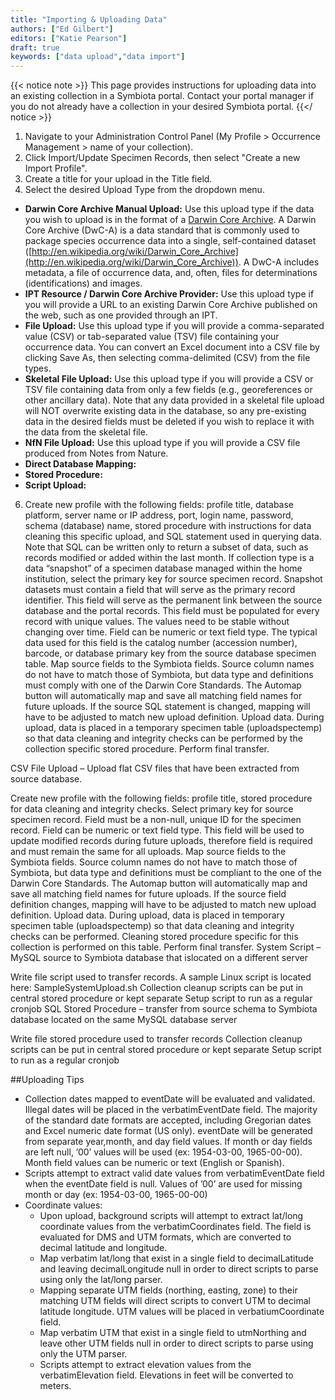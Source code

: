 ```yaml
---
title: "Importing & Uploading Data"
authors: ["Ed Gilbert"]
editors: ["Katie Pearson"]
draft: true
keywords: ["data upload","data import"]
---
```


{{< notice note >}}
  This page provides instructions for uploading data into an existing collection in a Symbiota portal. Contact your portal manager if you do not already have a collection in your desired Symbiota portal.
{{</ notice >}}

1. Navigate to your Administration Control Panel (My Profile > Occurrence Management > name of your collection).
2. Click Import/Update Specimen Records, then select "Create a new Import Profile".
3. Create a title for your upload in the Title field.
4. Select the desired Upload Type from the dropdown menu.
  * **Darwin Core Archive Manual Upload:** Use this upload type if the data you wish to upload is in the format of a [Darwin Core Archive](https://dwc.tdwg.org/text/). A Darwin Core Archive (DwC-A) is a data standard that is commonly used to package species occurrence data into a single, self-contained dataset ([http://en.wikipedia.org/wiki/Darwin_Core_Archive](http://en.wikipedia.org/wiki/Darwin_Core_Archive)). A DwC-A includes metadata, a file of occurrence data, and, often, files for determinations (identifications) and images.
  * **IPT Resource / Darwin Core Archive Provider:** Use this upload type if you will provide a URL to an existing Darwin Core Archive published on the web, such as one provided through an IPT.
  * **File Upload:** Use this upload type if you will provide a comma-separated value (CSV) or tab-separated value (TSV) file containing your occurrence data. You can convert an Excel document into a CSV file by clicking Save As, then selecting comma-delimited (CSV) from the file types.
  * **Skeletal File Upload:** Use this upload type if you will provide a CSV or TSV file containing data from only a few fields (e.g., georeferences or other ancillary data). Note that any data provided in a skeletal file upload will NOT overwrite existing data in the database, so any pre-existing data in the desired fields must be deleted if you wish to replace it with the data from the skeletal file.
  * **NfN File Upload:** Use this upload type if you will provide a CSV file produced from Notes from Nature.
  * **Direct Database Mapping:**
  * **Stored Procedure:**
  * **Script Upload:**
6. Create new profile with the following fields: profile title, database platform, server name or IP address, port, login name, password, schema (database) name, stored procedure with instructions for data cleaning this specific upload, and SQL statement used in querying data. Note that SQL can be written only to return a subset of data, such as records modified or added within the last month.
If collection type is a data “snapshot” of a specimen database managed within the home institution, select the primary key for source specimen record. Snapshot datasets must contain a field that will serve as the primary record identifier. This field will serve as the permanent link between the source database and the portal records. This field must be populated for every record with unique values. The values need to be stable without changing over time. Field can be numeric or text field type. The typical data used for this field is the catalog number (accession number), barcode, or database primary key from the source database specimen table.
Map source fields to the Symbiota fields. Source column names do not have to match those of Symbiota, but data type and definitions must comply with one of the Darwin Core Standards. The Automap button will automatically map and save all matching field names for future uploads. If the source SQL statement is changed, mapping will have to be adjusted to match new upload definition.
Upload data. During upload, data is placed in a temporary specimen table (uploadspectemp) so that data cleaning and integrity checks can be performed by the collection specific stored procedure.
Perform final transfer.

CSV File Upload – Upload flat CSV files that have been extracted from source database.

Create new profile with the following fields: profile title, stored procedure for data cleaning and integrity checks.
Select primary key for source specimen record. Field must be a non-null, unique ID for the specimen record. Field can be numeric or text field type. This field will be used to update modified records during future uploads, therefore field is required and must remain the same for all uploads.
Map source fields to the Symbiota fields. Source column names do not have to match those of Symbiota, but data type and definitions must be compliant to the one of the Darwin Core Standards. The Automap button will automatically map and save all matching field names for future uploads. If the source field definition changes, mapping will have to be adjusted to match new upload definition.
Upload data. During upload, data is placed in temporary specimen table (uploadspectemp) so that data cleaning and integrity checks can be performed. Cleaning stored procedure specific for this collection is performed on this table.
Perform final transfer.
System Script – MySQL source to Symbiota database that islocated on a different server

Write file script used to transfer records. A sample Linux script is located here: SampleSystemUpload.sh
Collection cleanup scripts can be put in central stored procedure or kept separate
Setup script to run as a regular cronjob
SQL Stored Procedure – transfer from source schema to Symbiota database located on the same MySQL database server

Write file stored procedure used to transfer records
Collection cleanup scripts can be put in central stored procedure or kept separate
Setup script to run as a regular cronjob

##Uploading Tips

* Collection dates mapped to eventDate will be evaluated and validated. Illegal dates will be placed in the verbatimEventDate field. The majority of the standard date formats are accepted, including Gregorian dates and Excel numeric date format (US only).
eventDate will be generated from separate year,month, and day field values. If month or day fields are left null, ’00’ values will be used (ex: 1954-03-00, 1965-00-00). Month field values can be numeric or text (English or Spanish).
* Scripts attempt to extract valid date values from verbatimEventDate field when the eventDate field is null. Values of ’00’ are used for missing month or day (ex: 1954-03-00, 1965-00-00)
* Coordinate values:
  * Upon upload, background scripts will attempt to extract lat/long coordinate values from the verbatimCoordinates field. The field is evaluated for DMS and UTM formats, which are converted to decimal latitude and longitude.
  * Map verbatim lat/long that exist in a single field to decimalLatitude and leaving decimalLongitude null in order to direct scripts to parse using only the lat/long parser.
  * Mapping separate UTM fields (northing, easting, zone) to their matching UTM fields will direct scripts to convert UTM to decimal latitude longitude. UTM values will be placed in verbatiumCoordinate field.
  * Map verbatim UTM that exist in a single field to utmNorthing and leave other UTM fields null in order to direct scripts to parse using only the UTM parser.
  * Scripts attempt to extract elevation values from the verbatimElevation field. Elevations in feet will be converted to meters.
